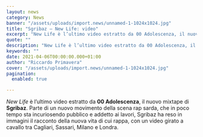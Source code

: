 ```yaml
---
layout: news
category: News
banner: "/assets/uploads/import.news/unnamed-1-1024x1024.jpg"
title: "Sgribaz – New Life: video"
excerpt: "New Life è l’ultimo video estratto da 00 Adolescenza, il nuovo mixtape di Sgribaz. Parte di un nuovo movimento della scena rap sarda, che in poco tempo sta incuriosendo pubblico e addetto ai lavori, Sgribaz ha reso in immagini il racconto della nuova vita di cui rappa, con un video girato a cavallo tra Cagliari, [&hellip"
quote: ""
description: "New Life è l’ultimo video estratto da 00 Adolescenza, il nuovo mixtape di Sgribaz. Parte di un nuovo movimento della scena rap sarda, che in poco tempo sta incuriosendo pubblico e addetto ai lavori, Sgribaz ha reso in immagini il racconto della nuova vita di cui rappa, con un video girato a cavallo tra Cagliari, [&hellip"
keywords: ""
date: 2021-04-06T00:00:00.000+01:00
author: "Riccardo Primavera"
cover: "/assets/uploads/import.news/unnamed-1-1024x1024.jpg"
pagination:
  enabled: true

---
```


_New Life_ è l’ultimo video estratto da **00 Adolescenza**, il nuovo mixtape di **Sgribaz**. Parte di un nuovo movimento della scena rap sarda, che in poco tempo sta incuriosendo pubblico e addetto ai lavori, Sgribaz ha reso in immagini il racconto della nuova vita di cui rappa, con un video girato a cavallo tra Cagliari, Sassari, Milano e Londra.